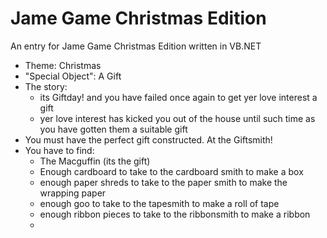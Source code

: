 # Jame Game Christmas Edition

An entry for Jame Game Christmas Edition written in VB.NET

* Theme: Christmas
* "Special Object": A Gift
* The story:
    * its Giftday! and you have failed once again to get yer love interest a gift
    * yer love interest has kicked you out of the house until such time as you have gotten them a suitable gift
* You must have the perfect gift constructed. At the Giftsmith!
* You have to find:
    * The Macguffin (its the gift)
    * Enough cardboard to take to the cardboard smith to make a box
    * enough paper shreds to take to the paper smith to make the wrapping paper
    * enough goo to take to the tapesmith to make a roll of tape
    * enough ribbon pieces to take to the ribbonsmith to make a ribbon
    * 
